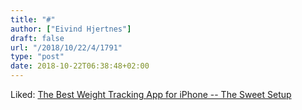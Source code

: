 ```yaml
---
title: "#"
author: ["Eivind Hjertnes"]
draft: false
url: "/2018/10/22/4/1791"
type: "post"
date: 2018-10-22T06:38:48+02:00
---
```


Liked:
[The
Best Weight Tracking App for iPhone -- The Sweet Setup](https://thesweetsetup.com/apps/the-best-weight-tracking-app-for-iphone/)
